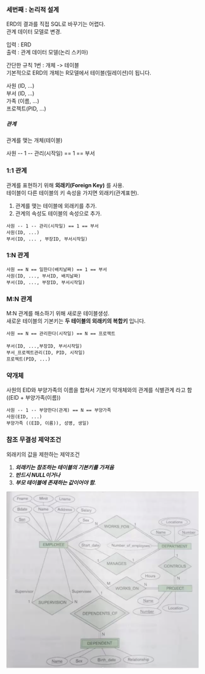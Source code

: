 ### 세번째 : 논리적 설계
ERD의 결과를 직접 SQL로 바꾸기는 어렵다.  
관계 데이터 모델로 변경.

입력 : ERD  
출력 : 관계 데이터 모델(논리 스키마)

간단한 규칙 1번 : 개체 -> 테이블  
기본적으로 ERD의 개체는 R모델에서 테이블(릴레이션)이 됩니다.

사원 (ID, ...)  
부서 (ID, ...)  
가족 (이름, ...)  
프로젝트(PID, ...)  
 
##### 관계
 관계를 맺는 개체(테이블)
 
사원 -- 1 -- 관리(시작일) == 1 == 부서

### 1:1 관계
   관계를 표현하기 위해 ____외래키(Foreign Key)____ 를 사용.  
   테이블이 다른 테이블의 키 속성을 가지면 외래키(관계표현).
   
   1. 관계를 맺는 테이블에 외래키를 추가.
   2. 관계의 속성도 테이블의 속성으로 추가.
   
   ~~~
   사원 -- 1 -- 관리(시작일) == 1 == 부서
   사원(ID, ...)
   부서(ID, ... , 부장ID, 부서시작일)
   ~~~

### 1:N 관계
   ~~~
   사원 == N == 일한다(배치날짜) == 1 == 부서
   사원(ID, ..., 부서ID, 배치날짜)
   부서(ID, ..., 부장ID, 부서시작일)
   ~~~
   
### M:N 관계
M:N 관계를 해소하기 위해 새로운 테이블생성.  
새로운 테이블의 기본키는 ____두 테이블의 외래키의 복합키____ 입니다.
~~~
사원 == N == 관리한다(시작일) == N == 프로잭트

부서(ID, ...,부장ID, 부서시작일)
부서_프로젝트관리(ID, PID, 시작일)
프로젝트(PID, ...) 
~~~


### 약개체
사원의 EID와 부양가족의 이름을 합쳐서 기본키
약개체와의 관계를 식별관계 라고 함  
 ((EID + 부양가족(이름))
~~~
사원 -- 1 -- 부양한다(관계) == N == 부양가족
사원(EID, ...)
부양가족 ((EID, 이름)), 성병, 생일)
~~~


### 참조 무결성 제약조건
외래키의 값을 제한하는 제약조건

1. ___외래키는 참조하는 테이블의 기본키를 가져옴___
2. ___반드시 NULL이거나___
3. ___부모 테이블에 존재하는 값이어야 함.___


![ERD](img/ERD.png)